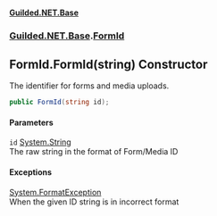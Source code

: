 
#### [Guilded.NET.Base](index 'index')
### [Guilded.NET.Base](index#Guilded_NET_Base 'Guilded.NET.Base').[FormId](FormId 'Guilded.NET.Base.FormId')
## FormId.FormId(string) Constructor
The identifier for forms and media uploads.  
```csharp
public FormId(string id);
```

#### Parameters
<a name='Guilded_NET_Base_FormId_FormId(string)_id'></a>
`id` [System.String](https://docs.microsoft.com/en-us/dotnet/api/System.String 'System.String')  
The raw string in the format of Form/Media ID
  

#### Exceptions
[System.FormatException](https://docs.microsoft.com/en-us/dotnet/api/System.FormatException 'System.FormatException')  
When the given ID string is in incorrect format
